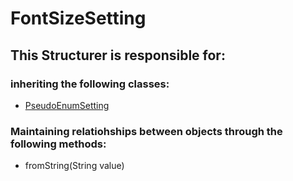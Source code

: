 # FontSizeSetting
## This Structurer is responsible for:
### inheriting the following classes:
* [PseudoEnumSetting](../ServiceProviders/PseudoEnumSetting.md)
### Maintaining relatiohships between objects through the following methods: 
* fromString(String value)
